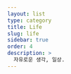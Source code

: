```yaml
---
layout: list
type: category
title: Life
slug: life
sidebar: true
order: 4
description: >
  자유로운 생각, 일상.
---
```

